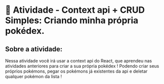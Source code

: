 # 💪 Atividade - Context api + CRUD Simples: Criando minha própria pokédex.

## Sobre a atividade: 

Nessa atividade você irá usar a context api do React, que aprendeu nas atividades anteriores para criar a sua própria pokédex ! 
Podendo criar seus próprios pokémons, pegar os pokémons já existentes da api e deletar qualquer pokémon da lista !
